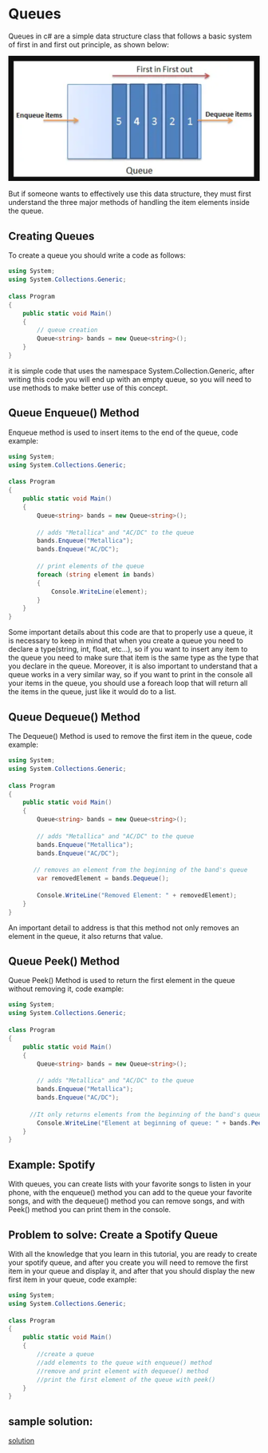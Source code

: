 # Queues

Queues in c# are a simple data structure class that follows a basic system of first in and first out principle, as shown below:

![guess_design](Screenshot.png)

But if someone wants to effectively use this data structure, they must first understand the three major methods of handling the item elements inside the queue.
## Creating Queues

To create a queue you should write a code as follows:

```csharp
using System;
using System.Collections.Generic;

class Program
{
    public static void Main()
    {
        // queue creation 
        Queue<string> bands = new Queue<string>();
    }
}
```

it is simple code that uses the namespace System.Collection.Generic, after writing this code you will end up with an empty queue, so you will need to use methods to make better use of this concept. 

## Queue Enqueue() Method

Enqueue method is used to insert items to the end of the queue, code example:

```csharp
using System;
using System.Collections.Generic;

class Program
{
    public static void Main()
    {
        Queue<string> bands = new Queue<string>();

        // adds "Metallica" and "AC/DC" to the queue
        bands.Enqueue("Metallica");
        bands.Enqueue("AC/DC");

        // print elements of the queue 
        foreach (string element in bands)
        {
            Console.WriteLine(element);
        }
    }
}
```

Some important details about this code are that to properly use a queue, it is necessary to keep in mind that when you create a queue you need to declare a type(string, int, float, etc...), so if you want to insert any item to the queue you need to make sure that item is the same type as the type that you declare in the queue. Moreover, it is also important to understand that a queue works in a very similar way, so if you want to print in the console all your items in the queue, you should use a foreach loop that will return all the items in the queue, just like it would do to a list.

## Queue Dequeue() Method

The Dequeue() Method is used to remove the first item in the queue, code example:

```csharp
using System;
using System.Collections.Generic;

class Program
{
    public static void Main()
    {
        Queue<string> bands = new Queue<string>();

        // adds "Metallica" and "AC/DC" to the queue
        bands.Enqueue("Metallica");
        bands.Enqueue("AC/DC");

       // removes an element from the beginning of the band's queue 
        var removedElement = bands.Dequeue();

        Console.WriteLine("Removed Element: " + removedElement);
    }
}
```

An important detail to address is that this method not only removes an element in the queue, it also returns that value.

## Queue Peek() Method

Queue Peek() Method is used to return the first element in the queue without removing it, code example:

```csharp
using System;
using System.Collections.Generic;

class Program
{
    public static void Main()
    {
        Queue<string> bands = new Queue<string>();

        // adds "Metallica" and "AC/DC" to the queue
        bands.Enqueue("Metallica");
        bands.Enqueue("AC/DC");

      //It only returns elements from the beginning of the band's queue
        Console.WriteLine("Element at beginning of queue: " + bands.Peek());
    }
}

```
## Example: Spotify
With queues, you can create lists with your favorite songs to listen in your phone, with the enqueue() method you can add to the queue your favorite songs, and with the dequeue() method you can remove songs, and with Peek() method you can print them in the console.
## Problem to solve: Create a Spotify Queue
With all the knowledge that you learn in this tutorial, you are ready to create your spotify queue, and  after you create you will need to remove the first item in your queue and display it, and after that you should display the new first item in your queue, code example:
```csharp
using System;
using System.Collections.Generic;

class Program
{
    public static void Main()
    {
        //create a queue
        //add elements to the queue with enqueue() method
        //remove and print element with dequeue() method
        //print the first element of the queue with peek()
    }
}
```
## sample solution:
[solution](../queues_solution/linked_list_solution/Program.cs)